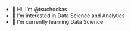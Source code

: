 - 👋 Hi, I’m @tsuchockas
- 👀 I’m interested in Data Science and Analytics
- 🌱 I’m currently learning Data Science

<!---
tsuchockas/tsuchockas is a ✨ special ✨ repository because its `README.md` (this file) appears on your GitHub profile.
You can click the Preview link to take a look at your changes.
--->
